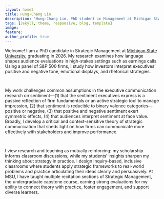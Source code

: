 ```yaml
---
layout: home2
title: Hung-Chang Lin
description: "Hung-Chang Lin, PhD student in Management at Michigan State University, Eli Broad College of Business"
tags: [Jekyll, theme, responsive, blog, template]
image:
feature:
author_profile: true
---
```

<p>Welcome! I am a PhD candidate in Strategic Management at <a href="https://www.msu.edu/" target="_blank">Michigan State University</a>, graduating in 2026. My research examines how language shapes audience evaluations in high-stakes settings such as earnings calls. Using a panel of S&P 500 firms, I study how investors interpret executives’ positive and negative tone, emotional displays, and rhetorical strategies.</p>
<br/>
<p>My work challenges common assumptions in the executive communication research on sentiment—(1) that the sentiment executives express is a passive reflection of firm fundamentals or an active strategic tool to manage impression, (2) that sentiment is reducible to binary valence categories—positive or negative, (3) that positive and negative sentiment exert symmetric effects, (4) that audiences interpret sentiment at face value. Broadly, I develop a critical and context-sensitive theory of strategic communication that sheds light on how firms can communicate more effectively with stakeholders and improve performance.</p>
<br/>
<p>I view research and teaching as mutually reinforcing: my scholarship informs classroom discussions, while my students’ insights sharpen my thinking about strategy in practice. I design inquiry-based, inclusive classrooms where students apply strategic frameworks to real-world problems and practice articulating their ideas clearly and persuasively. At MSU, I have taught multiple recitation sections of Strategic Management, the undergraduate capstone course, earning strong evaluations for my ability to connect theory with practice, foster engagement, and support diverse learners.</p>


